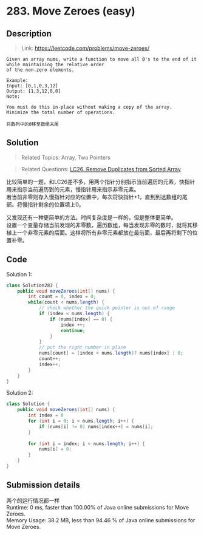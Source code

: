 # 283. Move Zeroes (easy)

## Description

> Link: https://leetcode.com/problems/move-zeroes/

```
Given an array nums, write a function to move all 0's to the end of it while maintaining the relative order 
of the non-zero elements.

Example:
Input: [0,1,0,3,12]
Output: [1,3,12,0,0]
Note:

You must do this in-place without making a copy of the array.
Minimize the total number of operations.

将数列中的0移至数组末尾

```


## Solution

> Related Topics: Array, Two Pointers

> Related Questions: [LC26. ](https://leetcode.com/problems/remove-duplicates-from-sorted-array/) [Remove Duplicates from Sorted Array](https://github.com/Zingg7/LeetCode/blob/master/26.%20Remove%20Duplicates%20from%20Sorted%20Array.md)

比较简单的一题，和LC26差不多，用两个指针分别指示当前遍历的元素，快指针用来指示当前遍历到的元素，慢指针用来指示非零元素。<br>
若当前非零则存入慢指针对应的位置中，每次将快指针+1，直到到达数组的尾部。将慢指针剩余的位置填上0。

又发现还有一种更简单的方法。时间复杂度是一样的，但是整体更简单。<br>
设置一个变量存储当前发现的非零数，遍历数组，每当发现非零的数时，就将其移植上一个非零元素的后面。这样将所有非零元素都放在最前面，最后再将剩下的位置补零。

## Code
Solution 1: 
```java
class Solution283 {
    public void moveZeroes(int[] nums) {
        int count = 0, index = 0;
        while(count < nums.length) {
            // check whether the quick pointer is out of range
            if (index < nums.length) {
                if (nums[index] == 0) {
                    index ++;
                    continue;
                }
            }
            // put the right number in place
            nums[count] = (index < nums.length)? nums[index] : 0;
            count++;
            index++;
        }
    }
}
```
Solution 2: 
```java
class Solution {
    public void moveZeroes(int[] nums) {
        int index = 0
        for (int i = 0; i < nums.length; i++) {
            if (nums[i] != 0) nums[index++] = nums[i];
        }
        
        for (int i = index; i < nums.length; i++) {
            nums[i] = 0;
        }
    }
}
```

## Submission details
两个的运行情况都一样<br>
Runtime: 0 ms, faster than 100.00% of Java online submissions for Move Zeroes.<br>
Memory Usage: 38.2 MB, less than 94.46 % of Java online submissions for Move Zeroes.
